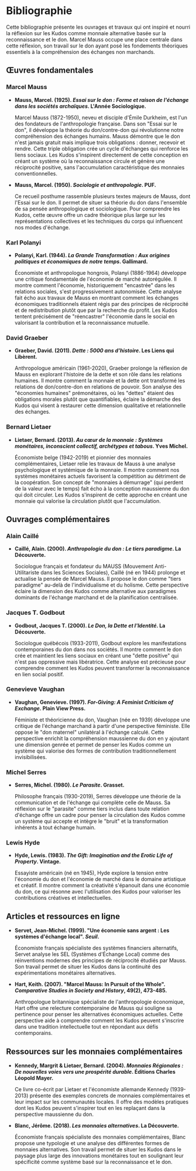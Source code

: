 # Bibliographie

Cette bibliographie présente les ouvrages et travaux qui ont inspiré et nourri la réflexion sur les Kudos comme monnaie alternative basée sur la reconnaissance et le don. Marcel Mauss occupe une place centrale dans cette réflexion, son travail sur le don ayant posé les fondements théoriques essentiels à la compréhension des échanges non marchands.

## Œuvres fondamentales

### Marcel Mauss

- **Mauss, Marcel. (1925). _Essai sur le don : Forme et raison de l'échange dans les sociétés archaïques_. L'Année Sociologique.**

  Marcel Mauss (1872-1950), neveu et disciple d'Émile Durkheim, est l'un des fondateurs de l'anthropologie française. Dans son "Essai sur le don", il développe la théorie du don/contre-don qui révolutionne notre compréhension des échanges humains. Mauss démontre que le don n'est jamais gratuit mais implique trois obligations : donner, recevoir et rendre. Cette triple obligation crée un cycle d'échanges qui renforce les liens sociaux. Les Kudos s'inspirent directement de cette conception en créant un système où la reconnaissance circule et génère une réciprocité positive, sans l'accumulation caractéristique des monnaies conventionnelles.

- **Mauss, Marcel. (1950). _Sociologie et anthropologie_. PUF.**

  Ce recueil posthume rassemble plusieurs textes majeurs de Mauss, dont l'Essai sur le don. Il permet de situer sa théorie du don dans l'ensemble de sa pensée anthropologique et sociologique. Pour comprendre les Kudos, cette œuvre offre un cadre théorique plus large sur les représentations collectives et les techniques du corps qui influencent nos modes d'échange.

### Karl Polanyi

- **Polanyi, Karl. (1944). _La Grande Transformation : Aux origines politiques et économiques de notre temps_. Gallimard.**

  Économiste et anthropologue hongrois, Polanyi (1886-1964) développe une critique fondamentale de l'économie de marché autorégulée. Il montre comment l'économie, historiquement "encastrée" dans les relations sociales, s'est progressivement autonomisée. Cette analyse fait écho aux travaux de Mauss en montrant comment les échanges économiques traditionnels étaient régis par des principes de réciprocité et de redistribution plutôt que par la recherche du profit. Les Kudos tentent précisément de "réencastrer" l'économie dans le social en valorisant la contribution et la reconnaissance mutuelle.

### David Graeber

- **Graeber, David. (2011). _Dette : 5000 ans d'histoire_. Les Liens qui Libèrent.**

  Anthropologue américain (1961-2020), Graeber prolonge la réflexion de Mauss en explorant l'histoire de la dette et son rôle dans les relations humaines. Il montre comment la monnaie et la dette ont transformé les relations de don/contre-don en relations de pouvoir. Son analyse des "économies humaines" prémonétaires, où les "dettes" étaient des obligations morales plutôt que quantifiables, éclaire la démarche des Kudos qui visent à restaurer cette dimension qualitative et relationnelle des échanges.

### Bernard Lietaer

- **Lietaer, Bernard. (2013). _Au cœur de la monnaie : Systèmes monétaires, inconscient collectif, archétypes et tabous_. Yves Michel.**

  Économiste belge (1942-2019) et pionnier des monnaies complémentaires, Lietaer relie les travaux de Mauss à une analyse psychologique et systémique de la monnaie. Il montre comment nos systèmes monétaires actuels favorisent la compétition au détriment de la coopération. Son concept de "monnaies à démurrage" (qui perdent de la valeur avec le temps) fait écho à la conception maussienne du don qui doit circuler. Les Kudos s'inspirent de cette approche en créant une monnaie qui valorise la circulation plutôt que l'accumulation.

## Ouvrages complémentaires

### Alain Caillé

- **Caillé, Alain. (2000). _Anthropologie du don : Le tiers paradigme_. La Découverte.**

  Sociologue français et fondateur du MAUSS (Mouvement Anti-Utilitariste dans les Sciences Sociales), Caillé (né en 1944) prolonge et actualise la pensée de Marcel Mauss. Il propose le don comme "tiers paradigme" au-delà de l'individualisme et du holisme. Cette perspective éclaire la dimension des Kudos comme alternative aux paradigmes dominants de l'échange marchand et de la planification centralisée.

### Jacques T. Godbout

- **Godbout, Jacques T. (2000). _Le Don, la Dette et l'Identité_. La Découverte.**

  Sociologue québécois (1933-2011), Godbout explore les manifestations contemporaines du don dans nos sociétés. Il montre comment le don crée et maintient les liens sociaux en créant une "dette positive" qui n'est pas oppressive mais libératrice. Cette analyse est précieuse pour comprendre comment les Kudos peuvent transformer la reconnaissance en lien social positif.

### Genevieve Vaughan

- **Vaughan, Genevieve. (1997). _For-Giving: A Feminist Criticism of Exchange_. Plain View Press.**

  Féministe et théoricienne du don, Vaughan (née en 1939) développe une critique de l'échange marchand à partir d'une perspective féministe. Elle oppose le "don maternel" unilatéral à l'échange calculé. Cette perspective enrichit la compréhension maussienne du don en y ajoutant une dimension genrée et permet de penser les Kudos comme un système qui valorise des formes de contribution traditionnellement invisibilisées.

### Michel Serres

- **Serres, Michel. (1980). _Le Parasite_. Grasset.**

  Philosophe français (1930-2019), Serres développe une théorie de la communication et de l'échange qui complète celle de Mauss. Sa réflexion sur le "parasite" comme tiers inclus dans toute relation d'échange offre un cadre pour penser la circulation des Kudos comme un système qui accepte et intègre le "bruit" et la transformation inhérents à tout échange humain.

### Lewis Hyde

- **Hyde, Lewis. (1983). _The Gift: Imagination and the Erotic Life of Property_. Vintage.**

  Essayiste américain (né en 1945), Hyde explore la tension entre l'économie du don et l'économie de marché dans le domaine artistique et créatif. Il montre comment la créativité s'épanouit dans une économie du don, ce qui résonne avec l'utilisation des Kudos pour valoriser les contributions créatives et intellectuelles.

## Articles et ressources en ligne

- **Servet, Jean-Michel. (1999). "Une économie sans argent : Les systèmes d'échange local". _Seuil_.**

  Économiste français spécialiste des systèmes financiers alternatifs, Servet analyse les SEL (Systèmes d'Échange Local) comme des réinventions modernes des principes de réciprocité étudiés par Mauss. Son travail permet de situer les Kudos dans la continuité des expérimentations monétaires alternatives.

- **Hart, Keith. (2007). "Marcel Mauss: In Pursuit of the Whole". _Comparative Studies in Society and History_, 49(2), 473-485.**

  Anthropologue britannique spécialiste de l'anthropologie économique, Hart offre une relecture contemporaine de Mauss qui souligne sa pertinence pour penser les alternatives économiques actuelles. Cette perspective aide à comprendre comment les Kudos peuvent s'inscrire dans une tradition intellectuelle tout en répondant aux défis contemporains.

## Ressources sur les monnaies complémentaires

- **Kennedy, Margrit & Lietaer, Bernard. (2004). _Monnaies Régionales : De nouvelles voies vers une prospérité durable_. Éditions Charles Léopold Mayer.**

  Ce livre co-écrit par Lietaer et l'économiste allemande Kennedy (1939-2013) présente des exemples concrets de monnaies complémentaires et leur impact sur les communautés locales. Il offre des modèles pratiques dont les Kudos peuvent s'inspirer tout en les replaçant dans la perspective maussienne du don.

- **Blanc, Jérôme. (2018). _Les monnaies alternatives_. La Découverte.**

  Économiste français spécialiste des monnaies complémentaires, Blanc propose une typologie et une analyse des différentes formes de monnaies alternatives. Son travail permet de situer les Kudos dans le paysage plus large des innovations monétaires tout en soulignant leur spécificité comme système basé sur la reconnaissance et le don.